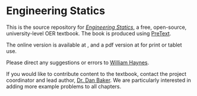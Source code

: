 # Engineering Statics

This is the source repository for [*Engineering Statics*](https://engineeringstatics.org), a free, open-source, university-level OER textbook.  The book is produced using [PreText](https://pretextbook.org).

The online  version  is available at [](https://engineeringstatics.org), and a pdf version at [](https://engineeringstatics.org/pdf) for print or tablet use.

Please direct any suggestions or errors to [William Haynes](mailto:whaynes@maritime.edu).  

If you would like to contribute content to the textbook, contact the project coordinator and lead author, [Dr. Dan Baker](mailto:dan.baker@colostate.edu).  We are particularly interested in adding more example problems to all chapters.  
